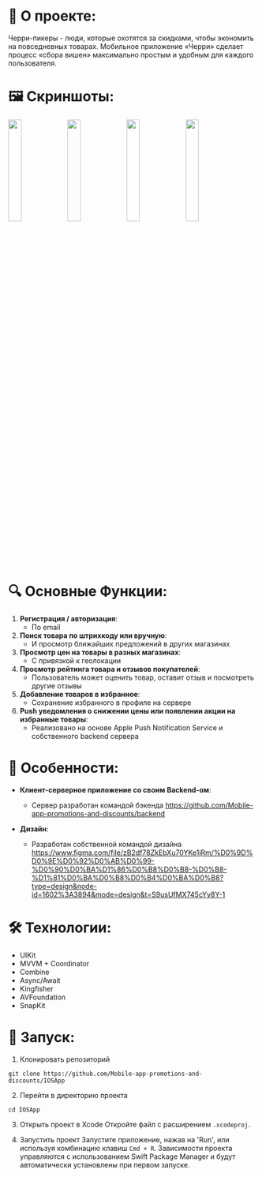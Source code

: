 # 🍒 **О проекте**:  
Черри-пикеры - люди, которые охотятся за скидками, чтобы экономить на повседневных товарах.
Мобильное приложение «Черри» сделает процесс «сбора вишен» максимально простым и удобным для каждого пользователя.

# 🖼️ **Скриншоты**:
<p float="left">
  <img src="https://github.com/Mobile-app-promotions-and-discounts/IOSApp/assets/91372236/e3daaf14-eb2f-42f0-892b-faeadcf68dac" width="23%" />
  <img src="https://github.com/Mobile-app-promotions-and-discounts/IOSApp/assets/91372236/79521cee-45a2-44f5-ad5b-ee1d746e8a70" width="23%" />
  <img src="https://github.com/Mobile-app-promotions-and-discounts/IOSApp/assets/61228372/bc27c691-0598-4458-bb1b-5673232960a5" width="23%" /> 
  <img src="https://github.com/Mobile-app-promotions-and-discounts/IOSApp/assets/61228372/183d4c31-f9f1-4e7b-861e-b71d514a4b55" width="23%" /> 
</p>

# 🔍 **Основные Функции**:

1. **Регистрация / авторизация**:
   - По email 
2. **Поиск товара по штрихкоду или вручную**:   
   - И просмотр ближайших предложений в других магазинах
3. **Просмотр цен на товары в разных магазинах**:   
   - С привязкой к геолокации
4. **Просмотр рейтинга товара и отзывов покупателей**:   
   - Пользователь может оценить товар, оставит отзыв и посмотреть другие отзывы
5. **Добавление товаров в избранное**:
   - Сохранение избранного в профиле на сервере 
6. **Push уведомления о снижении цены или появлении акции на избранные товары**:   
   - Реализовано на основе Apple Push Notification Service и собственного backend сервера
      
# 🌟 **Особенности**:

- **Клиент-серверное приложение со своим Backend-ом**:
   - Сервер разработан командой бэкенда https://github.com/Mobile-app-promotions-and-discounts/backend

- **Дизайн**:   
   - Разработан собственной командой дизайна https://www.figma.com/file/zB2df78ZkEbXu70YKe1jRm/%D0%9D%D0%9E%D0%92%D0%AB%D0%99-%D0%90%D0%BA%D1%86%D0%B8%D0%B8-%D0%B8-%D1%81%D0%BA%D0%B8%D0%B4%D0%BA%D0%B8?type=design&node-id=1602%3A3894&mode=design&t=S9usUfMX745cYv8Y-1 

# 🛠 **Технологии**:

- UIKit
- MVVM + Coordinator
- Combine
- Async/Await
- Kingfisher
- AVFoundation
- SnapKit

# 🚀 **Запуск**:

1. Клонировать репозиторий
```
git clone https://github.com/Mobile-app-promotions-and-discounts/IOSApp

```

2. Перейти в директорию проекта
```
cd IOSApp

```

3. Открыть проект в Xcode
Откройте файл с расширением `.xcodeproj`.

4. Запустить проект
Запустите приложение, нажав на 'Run', или используя комбинацию клавиш `Cmd + R`. Зависимости проекта управляются с использованием Swift Package Manager и будут автоматически установлены при первом запуске.
